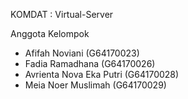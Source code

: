 KOMDAT : Virtual-Server

Anggota Kelompok

- Afifah Noviani (G64170023)
- Fadia Ramadhana (G64170026)
- Avrienta Nova Eka Putri (G64170028)
- Meia Noer Muslimah (G64170029)
